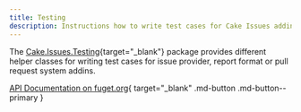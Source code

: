 ```yaml
---
title: Testing
description: Instructions how to write test cases for Cake Issues addins.
---
```


The [Cake.Issues.Testing]{target="_blank"} package provides different helper classes for writing test cases
for issue provider, report format or pull request system addins.

[API Documentation on fuget.org](https://www.fuget.org/packages/Cake.Issues.Testing){ target="_blank" .md-button .md-button--primary }

[Cake.Issues.Testing]: https://www.nuget.org/packages/Cake.Issues.Testing
